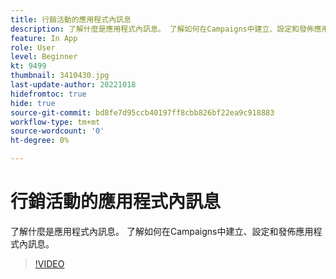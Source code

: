 ```yaml
---
title: 行銷活動的應用程式內訊息
description: 了解什麼是應用程式內訊息。 了解如何在Campaigns中建立、設定和發佈應用程式內訊息。
feature: In App
role: User
level: Beginner
kt: 9499
thumbnail: 3410430.jpg
last-update-author: 20221018
hidefromtoc: true
hide: true
source-git-commit: bd8fe7d95ccb40197ff8cbb826bf22ea9c918883
workflow-type: tm+mt
source-wordcount: '0'
ht-degree: 0%

---
```


# 行銷活動的應用程式內訊息

了解什麼是應用程式內訊息。 了解如何在Campaigns中建立、設定和發佈應用程式內訊息。

>[!VIDEO](https://video.tv.adobe.com/v/3410430?quality=12&learn=on)
